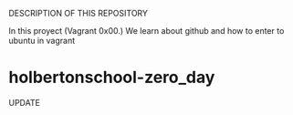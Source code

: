 DESCRIPTION OF THIS REPOSITORY

In this proyect (Vagrant 0x00.)
We learn about github and how to enter to ubuntu in vagrant


# holbertonschool-zero_day

UPDATE
